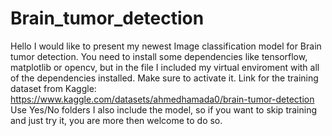 # Brain_tumor_detection

Hello I would like to present my newest Image classification model for Brain tumor detection. You need to install some dependencies like tensorflow, matplotlib or opencv, but in the file I included my virtual enviroment with all of the dependencies installed. Make sure to activate it.
Link for the training dataset from Kaggle: https://www.kaggle.com/datasets/ahmedhamada0/brain-tumor-detection
Use Yes/No folders
I also include the model, so if you want to skip training and just try it, you are more then welcome to do so.
